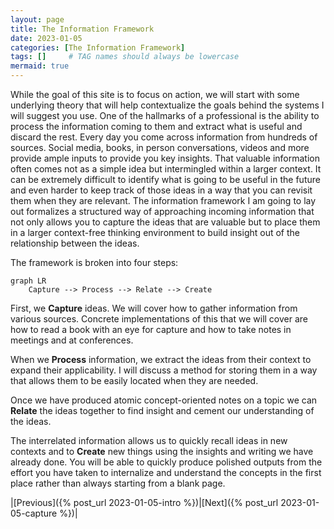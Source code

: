 ```yaml
---
layout: page
title: The Information Framework
date: 2023-01-05
categories: [The Information Framework]
tags: []     # TAG names should always be lowercase
mermaid: true
---
```


While the goal of this site is to focus on action, we will start with some underlying theory that will help contextualize the goals behind the systems I will suggest you use. One of the hallmarks of a professional is the ability to process the information coming to them and extract what is useful and discard the rest.
Every day you come across information from hundreds of sources. Social media, books, in person conversations, videos and more provide ample inputs to provide you key insights.
That valuable information often comes not as a simple idea but intermingled within a larger context. It can be extremely difficult to identify what is going to be useful in the future and even harder to keep track of those ideas in a way that you can revisit them when they are relevant.
The information framework I am going to lay out formalizes a structured way of approaching incoming information that not only allows you to capture the ideas that are valuable but to place them in a larger context-free thinking environment to build insight out of the relationship between the ideas.

The framework is broken into four steps:

```mermaid
graph LR
    Capture --> Process --> Relate --> Create
```
 
First, we __Capture__ ideas. We will cover how to gather information from various sources. Concrete implementations of this that we will cover are how to read a book with an eye for capture and how to take notes in meetings and at conferences.

When we __Process__ information, we extract the ideas from their context to expand their applicability. I will discuss a method for storing them in a way that allows them to be easily located when they are needed.

Once we have produced atomic concept-oriented notes on a topic we can __Relate__ the ideas together to find insight and cement our understanding of the ideas.

The interrelated information allows us to quickly recall ideas in new contexts and to __Create__ new things using the insights and writing we have already done. You will be able to quickly produce polished outputs from the effort you have taken to internalize and understand the concepts in the first place rather than always starting from a blank page.

|[Previous]({% post_url 2023-01-05-intro %})|[Next]({% post_url 2023-01-05-capture %})|